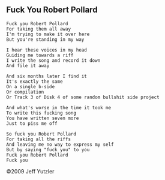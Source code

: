 ## Fuck You Robert Pollard

    Fuck you Robert Pollard
    For taking them all away
    I'm trying to make it over here
    But you're standing in my way
   
    I hear these voices in my head
    Guiding me towards a riff
    I write the song and record it down
    And file it away

    And six months later I find it
    It's exactly the same
    On a single b-side
    Or compilation
    Or Track 3 of Disk 4 of some random bullshit side project
   
    And what's worse in the time it took me 
    To write this fucking song
    You have written seven more
    Just to piss me off
   
    So fuck you Robert Pollard
    For taking all the riffs
    And leaving me no way to express my self
    But by saying "fuck you" to you
    Fuck you Robert Pollard
    Fuck you
   
©2009 Jeff Yutzler   
   
